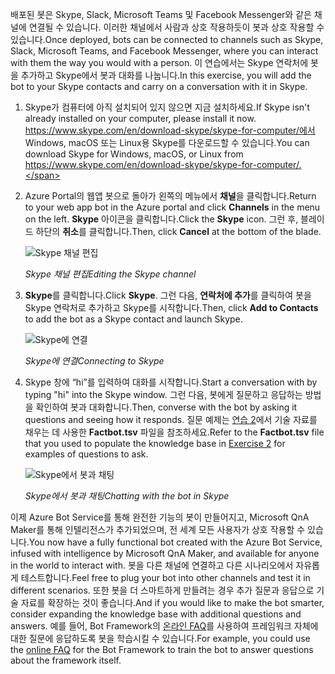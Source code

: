 <span data-ttu-id="e0018-101">배포된 봇은 Skype, Slack, Microsoft Teams 및 Facebook Messenger와 같은 채널에 연결될 수 있습니다. 이러한 채널에서 사람과 상호 작용하듯이 봇과 상호 작용할 수 있습니다.</span><span class="sxs-lookup"><span data-stu-id="e0018-101">Once deployed, bots can be connected to channels such as Skype, Slack, Microsoft Teams, and Facebook Messenger, where you can interact with them the way you would with a person.</span></span> <span data-ttu-id="e0018-102">이 연습에서는 Skype 연락처에 봇을 추가하고 Skype에서 봇과 대화를 나눕니다.</span><span class="sxs-lookup"><span data-stu-id="e0018-102">In this exercise, you will add the bot to your Skype contacts and carry on a conversation with it in Skype.</span></span>

1. <span data-ttu-id="e0018-103">Skype가 컴퓨터에 아직 설치되어 있지 않으면 지금 설치하세요.</span><span class="sxs-lookup"><span data-stu-id="e0018-103">If Skype isn't already installed on your computer, please install it now.</span></span> <span data-ttu-id="e0018-104">https://www.skype.com/en/download-skype/skype-for-computer/에서 Windows, macOS 또는 Linux용 Skype를 다운로드할 수 있습니다.</span><span class="sxs-lookup"><span data-stu-id="e0018-104">You can download Skype for Windows, macOS, or Linux from https://www.skype.com/en/download-skype/skype-for-computer/.</span></span>

1. <span data-ttu-id="e0018-105">Azure Portal의 웹앱 봇으로 돌아가 왼쪽의 메뉴에서 **채널**을 클릭합니다.</span><span class="sxs-lookup"><span data-stu-id="e0018-105">Return to your web app bot in the Azure portal and click **Channels** in the menu on the left.</span></span> <span data-ttu-id="e0018-106">**Skype** 아이콘을 클릭합니다.</span><span class="sxs-lookup"><span data-stu-id="e0018-106">Click the **Skype** icon.</span></span> <span data-ttu-id="e0018-107">그런 후, 블레이드 하단의 **취소**를 클릭합니다.</span><span class="sxs-lookup"><span data-stu-id="e0018-107">Then, click **Cancel** at the bottom of the blade.</span></span>

    ![Skype 채널 편집](../images/portal-edit-skype.png)

    <span data-ttu-id="e0018-109">_Skype 채널 편집_</span><span class="sxs-lookup"><span data-stu-id="e0018-109">_Editing the Skype channel_</span></span>
 
1. <span data-ttu-id="e0018-110">**Skype**를 클릭합니다.</span><span class="sxs-lookup"><span data-stu-id="e0018-110">Click **Skype**.</span></span> <span data-ttu-id="e0018-111">그런 다음, **연락처에 추가**를 클릭하여 봇을 Skype 연락처로 추가하고 Skype를 시작합니다.</span><span class="sxs-lookup"><span data-stu-id="e0018-111">Then, click **Add to Contacts** to add the bot as a Skype contact and launch Skype.</span></span>

    ![Skype에 연결](../images/portal-click-skype.png)
    
    <span data-ttu-id="e0018-113">_Skype에 연결_</span><span class="sxs-lookup"><span data-stu-id="e0018-113">_Connecting to Skype_</span></span>
 
1. <span data-ttu-id="e0018-114">Skype 창에 “hi”를 입력하여 대화를 시작합니다.</span><span class="sxs-lookup"><span data-stu-id="e0018-114">Start a conversation with by typing "hi" into the Skype window.</span></span> <span data-ttu-id="e0018-115">그런 다음, 봇에게 질문하고 응답하는 방법을 확인하여 봇과 대화합니다.</span><span class="sxs-lookup"><span data-stu-id="e0018-115">Then, converse with the bot by asking it questions and seeing how it responds.</span></span> <span data-ttu-id="e0018-116">질문 예제는 [연습 2](#Exercise2)에서 기술 자료를 채우는 데 사용한 **Factbot.tsv** 파일을 참조하세요.</span><span class="sxs-lookup"><span data-stu-id="e0018-116">Refer to the **Factbot.tsv** file that you used to populate the knowledge base in [Exercise 2](#Exercise2) for examples of questions to ask.</span></span>
 
    ![Skype에서 봇과 채팅](../images/skype-responses.png)

    <span data-ttu-id="e0018-118">_Skype에서 봇과 채팅_</span><span class="sxs-lookup"><span data-stu-id="e0018-118">_Chatting with the bot in Skype_</span></span>

<span data-ttu-id="e0018-119">이제 Azure Bot Service를 통해 완전한 기능의 봇이 만들어지고, Microsoft QnA Maker를 통해 인텔리전스가 추가되었으며, 전 세계 모든 사용자가 상호 작용할 수 있습니다.</span><span class="sxs-lookup"><span data-stu-id="e0018-119">You now have a fully functional bot created with the Azure Bot Service, infused with intelligence by Microsoft QnA Maker, and available for anyone in the world to interact with.</span></span> <span data-ttu-id="e0018-120">봇을 다른 채널에 연결하고 다른 시나리오에서 자유롭게 테스트합니다.</span><span class="sxs-lookup"><span data-stu-id="e0018-120">Feel free to plug your bot into other channels and test it in different scenarios.</span></span> <span data-ttu-id="e0018-121">또한 봇을 더 스마트하게 만들려는 경우 추가 질문과 응답으로 기술 자료를 확장하는 것이 좋습니다.</span><span class="sxs-lookup"><span data-stu-id="e0018-121">And if you would like to make the bot smarter, consider expanding the knowledge base with additional questions and answers.</span></span> <span data-ttu-id="e0018-122">예를 들어, Bot Framework의 [온라인 FAQ](https://docs.microsoft.com/azure/bot-service/bot-service-resources-bot-framework-faq?view=azure-bot-service-3.0)를 사용하여 프레임워크 자체에 대한 질문에 응답하도록 봇을 학습시킬 수 있습니다.</span><span class="sxs-lookup"><span data-stu-id="e0018-122">For example, you could use the [online FAQ](https://docs.microsoft.com/azure/bot-service/bot-service-resources-bot-framework-faq?view=azure-bot-service-3.0) for the Bot Framework to train the bot to answer questions about the framework itself.</span></span>
